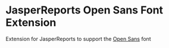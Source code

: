 # JasperReports Open Sans Font Extension

Extension for JasperReports to support the [Open Sans](https://fonts.google.com/specimen/Open+Sans) font
